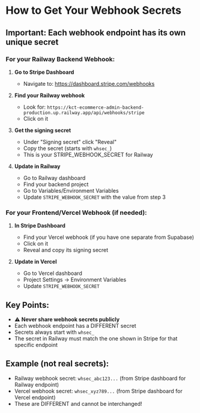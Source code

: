 # How to Get Your Webhook Secrets

## Important: Each webhook endpoint has its own unique secret

### For your Railway Backend Webhook:

1. **Go to Stripe Dashboard**
   - Navigate to: https://dashboard.stripe.com/webhooks

2. **Find your Railway webhook**
   - Look for: `https://kct-ecommerce-admin-backend-production.up.railway.app/api/webhooks/stripe`
   - Click on it

3. **Get the signing secret**
   - Under "Signing secret" click "Reveal"
   - Copy the secret (starts with `whsec_`)
   - This is your STRIPE_WEBHOOK_SECRET for Railway

4. **Update in Railway**
   - Go to Railway dashboard
   - Find your backend project
   - Go to Variables/Environment Variables
   - Update `STRIPE_WEBHOOK_SECRET` with the value from step 3

### For your Frontend/Vercel Webhook (if needed):

1. **In Stripe Dashboard**
   - Find your Vercel webhook (if you have one separate from Supabase)
   - Click on it
   - Reveal and copy its signing secret

2. **Update in Vercel**
   - Go to Vercel dashboard
   - Project Settings → Environment Variables
   - Update `STRIPE_WEBHOOK_SECRET`

## Key Points:
- ⚠️ **Never share webhook secrets publicly**
- Each webhook endpoint has a DIFFERENT secret
- Secrets always start with `whsec_`
- The secret in Railway must match the one shown in Stripe for that specific endpoint

## Example (not real secrets):
- Railway webhook secret: `whsec_abc123...` (from Stripe dashboard for Railway endpoint)
- Vercel webhook secret: `whsec_xyz789...` (from Stripe dashboard for Vercel endpoint)
- These are DIFFERENT and cannot be interchanged!